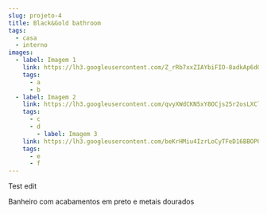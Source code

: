 ```yaml
---
slug: projeto-4
title: Black&Gold bathroom
tags:
  - casa
  - interno
images:
  - label: Imagem 1
    link: https://lh3.googleusercontent.com/Z_rRb7xxZIAYbiFIO-8adkAp6dQtwSohAyRkXpf8n35xQTRylYYlr32UT_jGTcZnTvF4g6qp_iWAMC2znKnexCbkAqDtM26KMeFbIL6znqncolQyJmatpZrvjrU4fi0n9VqeEnHa1d3KGlMwap6gmuxlaJyoAqs_u1QoMvpEJN2Uf96zGEdS9k1vXflidL1aB7pvtZ1WJhpku64OAtQpYVQzQmKuqzm8Wv6QBOB5yXIoceRbxnrl8IzEUCokCr2EE-2a-IjCZfPuTlYbVSqkD3TE4F77YXLWaYvQe7VA-2JQPFO_v2zztMxKTHsraAEARRLIZktrgHLBH2JAVXS9ZHjxaNpE6qNKY2JKoRd9O4LjKXtoKwMtWD5e-5xxJe8WJJvB4K2Xg9Ks5iqYgvCUO6RKLJEAmEf_kN7LYYTizsfGBeGfAbVM85K4hQnhuFQW_THiki-RfwrA7RzoVmDoNIwEoPdmdOo98jFy4KUwF-95Vq-3x-S9s_YsWFLFz_Oda7ZoNDyvxBW63uFcV0Dtl-CBUGISZy7PjovgUQiTMZtke2R96f1P2Hkxe7O5T16nN8N7WVRsVXhIAtu43hIa8D5L14IWId8VPp-ASd9DdpxeA4F0OPWp3mEiavyEkw1YF8ZJP3y3URzQETLOGKH6jK_qTZz4jfWmJir-C6Jk4O_ym7cqJ727bj2ecoBPj4g4bzyMw488gIFGvybpPkvTvg=w750-h937-no?authuser=3
    tags:
      - a
      - b
  - label: Imagem 2
    link: https://lh3.googleusercontent.com/qvyXWdCKN5xY8OCjs25r2osLXClb6GF0RV37krSYASuqfU-pgdzHdALEszeoADdGSAafMD6tc6bu539DBYfiZTevY_41Av6BNdHa01XnCSazLhQgmihTUkB_nuWXLy1tNTAa3rZEDtpYt_n_Gf29KjY0y844BaQP5wiY4z-ht5MkdFA-Rs7NSxf9-NxeW8oemo_QzBONA-7J3vU1kpF7DVeBqEKnpyIXopOPgdkk7DR2vy-TRNfqkj5acSMlCNScszSWwiXoBihnKpwfp4Q4UuC4YZq09BctGfhfzm6DaJ9MXRh4MQjehx-vIPgapKVVuJazyE0eOE8oiArNqjUDxbVp3uxIirXLQO3h8R-cbYBWzF8Au6ciiy78VN1nadLZPTopqy3VsBr_Q220u1oqga1OLSZ_erkCZftKoZugMIOVeMduvWSqgjQ2DtAbwrM-wLt2z-sVJ8drTv7obHXcMnjEIeTc4-b9cLVkfxWrsft3k8SnH_5oSQl25YWZqDbe0epDGFZ2Ez_jG9XyvMXfOCDOfWmVjJGMi-1g72oLOaH5Z06TBIgvyLvF46f4z4ueDEBsZG0ZatxZqC8W6fbDu0LFGu1WMr_0XSwipcjWrn0r6kPYd5REsdapv8C_xCQA1oppwM8Zgzbh8ewxPTSCxGuESk7id0VLbI_DmunzlrLtvkg0LUVHEYNyN5kcH2uLTKk9088lK8LA_TfphQw-xA=w750-h937-no?authuser=3
    tags:
      - c
      - d
        - label: Imagem 3
    link: https://lh3.googleusercontent.com/beKrHMiu4IzrLoCyTFeD16BBOP00SWHtQJCQlfqgXHSWFnAfWHok6ZhwZCzpFQQCzzGRjPjD6xvNUig37Cma78l9PrDEjaYKBiY7DWc4AtAwm8RAJyzI1cN-a3F8xwGCgpgMLWPOXd9WcqVRiiRIMUpYEsDrOEY7ngbO_wSlTQXDThXzJDbwJD1cxWAyKbii6r9Yzy0UHI5tIQlbjRXZ39lmo3GeF0_fc7zkqFpDKCh1vKb14rv3Ad4enamFflgcGBnCC8DLMxtriDwDiSFj6tk39BaZ4wqSUT2Sb5xhrwxT38usMIgt_eg74Kk5BnvtAru27mkTEVlF1bSl-0l9sBAXM_4mt2qxI9kb5n4r3b45DrT262VlKRWAS0DeNJ3nqVjDYEljnNZJQmSWCouaYzVtWmj1IZM31GM6Z3Lq-bYj5KLqGnva-tccTxVM6uzrT8y4_fDPnx4U_TnbDhbdIpm4LpX1rKmd9UMy4mWBEkS6wL0x1whL0qbfwmfYC5pmiwm8XGQYSkm7hxkW-l37up9grjgdlXuIgifr6a0KIv1I2rh_mW_NpXx24cD8Q-ZSGmfpuieSLPjXwe1QyJOXL05oN0d2jdibrkI6UB1L-2oadGd-o2m54DbkQJclEJul6UZpoBYFLQ-0B1agqkcDFGCplc49J6iUq7lQn9n4M3eKjjtECV6UVdrYikacXnJ4VLWGe9RctkxVZMgs1c4GoA=w750-h937-no?authuser=3
    tags:
      - e
      - f
---
```


Test edit

Banheiro com acabamentos em preto e metais dourados
